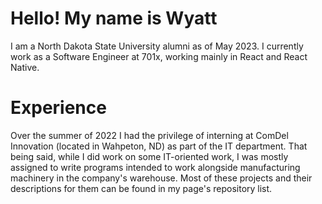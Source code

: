 # Hello! My name is Wyatt
I am a North Dakota State University alumni as of May 2023. I currently work as a Software Engineer at 701x, working mainly in React and React Native.

# Experience
Over the summer of 2022 I had the privilege of interning at ComDel Innovation (located in Wahpeton, ND) as part of the IT department. That being said, while I did work on some IT-oriented work, I was mostly assigned to write programs intended to work alongside manufacturing machinery in the company's warehouse. Most of these projects and their descriptions for them can be found in my page's repository list.

<!--
**wyatt-cuypers/wyatt-cuypers** is a ✨ _special_ ✨ repository because its `README.md` (this file) appears on your GitHub profile.

Here are some ideas to get you started:

- 🔭 I’m currently working on ...
- 🌱 I’m currently learning ...
- 👯 I’m looking to collaborate on ...
- 🤔 I’m looking for help with ...
- 💬 Ask me about ...
- 📫 How to reach me: ...
- 😄 Pronouns: ...
- ⚡ Fun fact: ...
-->
